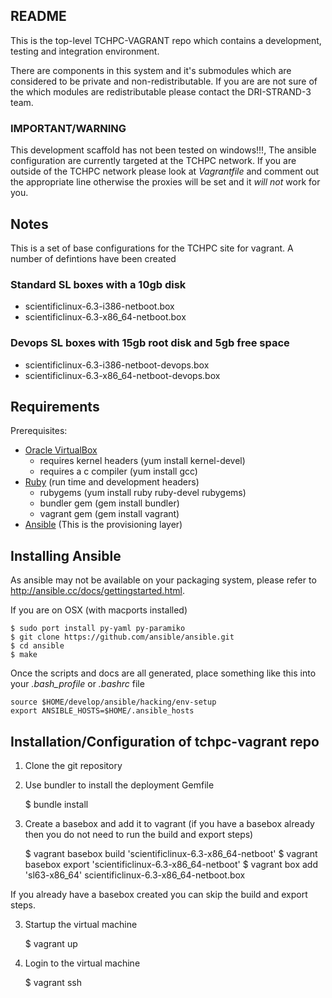 ## README

This is the top-level TCHPC-VAGRANT repo which contains a development, testing and
integration environment.

There are components in this system and it's submodules which are
considered to be private and non-redistributable. If you are are not sure
of the which modules are redistributable please contact the DRI-STRAND-3
team.

### IMPORTANT/WARNING

This development scaffold has not been tested on windows!!!, The ansible 
configuration are currently targeted at the TCHPC network. If you are outside
of the TCHPC network please look at _Vagrantfile_ and
comment out the appropriate line otherwise the proxies will be set and
it *will not* work for you.

## Notes

This is a set of base configurations for the TCHPC site for vagrant. A
number of defintions have been created

### Standard SL boxes with a 10gb disk

* scientificlinux-6.3-i386-netboot.box
* scientificlinux-6.3-x86_64-netboot.box

### Devops SL boxes with 15gb root disk and 5gb free space

* scientificlinux-6.3-i386-netboot-devops.box
* scientificlinux-6.3-x86_64-netboot-devops.box

## Requirements

Prerequisites:

  - [Oracle VirtualBox](https://www.virtualbox.org/)
    - requires kernel headers (yum install kernel-devel)
    - requires a c compiler (yum install gcc)
  - [Ruby](http://www.ruby-lang.org/) (run time and development headers)
    - rubygems (yum install ruby ruby-devel rubygems)
    - bundler gem (gem install bundler)
    - vagrant gem (gem install vagrant)
  - [Ansible](http://ansible.cc/) (This is the provisioning layer)

## Installing Ansible

As ansible may not be available on your packaging system, please refer to
http://ansible.cc/docs/gettingstarted.html.

If you are on OSX (with macports installed)

	$ sudo port install py-yaml py-paramiko
	$ git clone https://github.com/ansible/ansible.git
	$ cd ansible
	$ make

Once the scripts and docs are all generated, place something like this into your
*.bash_profile* or *.bashrc* file

	source $HOME/develop/ansible/hacking/env-setup
	export ANSIBLE_HOSTS=$HOME/.ansible_hosts

## Installation/Configuration of tchpc-vagrant repo

1. Clone the git repository

1. Use bundler to install the deployment Gemfile

	$ bundle install

2. Create a basebox and add it to vagrant (if you have a basebox already then
you do not need to run the build and export steps)

	$ vagrant basebox build 'scientificlinux-6.3-x86_64-netboot'
	$ vagrant basebox export 'scientificlinux-6.3-x86_64-netboot'
	$ vagrant box add 'sl63-x86_64' scientificlinux-6.3-x86_64-netboot.box

If you already have a basebox created you can skip the build and export
steps.

3. Startup the virtual machine

	$ vagrant up

4. Login to the virtual machine

	$ vagrant ssh
